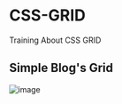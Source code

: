 # CSS-GRID
Training About CSS GRID

## Simple Blog's Grid
![image](https://github.com/paresiqbal/css-grid/assets/73816062/a85163f9-53fd-4d82-b142-6161fd408a37)
